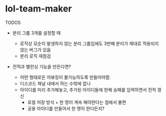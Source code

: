 # lol-team-maker

TODOS

- 분리 그룹 3개를 설정할 때
  - 로직상 모순이 발생하지 않는 분리 그룹임에도 3번째 분리가 제대로 적용되지 않는 버그가 있음
  - 분리 로직 재점검

- 전적과 밸런싱 기능을 만든다면?
  - 어떤 형태로든 어뷰징이 불가능하도록 만들어야함.
  - 디스코드 채널 내에서 하는 수밖에 없나
  - 아이디를 미리 추가해놓고, 추가된 아이디들에 한해 승패를 입력하면서 전적 갱신
    - 로컬 저장 방식 + 한 명이 계속 해야한다는 점에서 불편
    - 공용 아이디를 만들어서 한 명이 한다든지?
